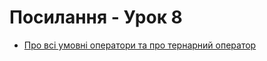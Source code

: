 # Посилання - Урок 8

- [Про всі умовні оператори та про тернарний оператор](https://developer.mozilla.org/en-US/docs/Learn/JavaScript/Building_blocks/conditionals)
